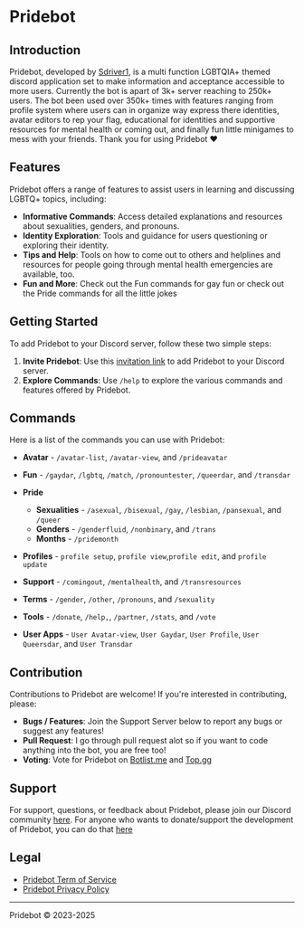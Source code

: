 # Pridebot

## Introduction

Pridebot, developed by [Sdriver1](https://github.com/Sdriver1), is a multi function LGBTQIA+ themed discord application set to make information and acceptance accessible to more users. Currently the bot is apart of 3k+ server reaching to 250k+ users. The bot been used over 350k+ times with features ranging from profile system where users can in organize way express there identities, avatar editors to rep your flag, educational for identities and supportive resources for mental health or coming out, and finally fun little minigames to mess with your friends. Thank you for using Pridebot ❤️

## Features

Pridebot offers a range of features to assist users in learning and discussing LGBTQ+ topics, including:

- **Informative Commands**: Access detailed explanations and resources about sexualities, genders, and pronouns.
- **Identity Exploration**: Tools and guidance for users questioning or exploring their identity.
- **Tips and Help**: Tools on how to come out to others and helplines and resources for people going through mental health emergencies are available, too.
- **Fun and More**: Check out the Fun commands for gay fun or check out the Pride commands for all the little jokes

## Getting Started

To add Pridebot to your Discord server, follow these two simple steps:

1. **Invite Pridebot**: Use this [invitation link](https://pridebot.xyz/invite) to add Pridebot to your Discord server.
2. **Explore Commands**: Use `/help` to explore the various commands and features offered by Pridebot.

## Commands

Here is a list of the commands you can use with Pridebot:

- **Avatar** - `/avatar-list`, `/avatar-view`, and `/prideavatar`
- **Fun** - `/gaydar`, `/lgbtq`, `/match`, `/pronountester`, `/queerdar`, and `/transdar`
- **Pride**
  - **Sexualities** - `/asexual`, `/bisexual`, `/gay`, `/lesbian`, `/pansexual`, and `/queer`
  - **Genders** - `/genderfluid`, `/nonbinary`, and `/trans`
  - **Months** - `/pridemonth`
- **Profiles** - `profile setup`, `profile view`,`profile edit`, and `profile update`
- **Support** - `/comingout`, `/mentalhealth`, and `/transresources`
- **Terms** - `/gender`, `/other`, `/pronouns`, and `/sexuality`
- **Tools** - `/donate`, `/help,`, `/partner`, `/stats`, and `/vote`

- **User Apps** - `User Avatar-view`, `User Gaydar`, `User Profile`, `User Queersdar`, and `User Transdar`

## Contribution

Contributions to Pridebot are welcome! If you're interested in contributing, please:

- **Bugs / Features**: Join the Support Server below to report any bugs or suggest any features!
- **Pull Request**: I go through pull request alot so if you want to code anything into the bot, you are free too!
- **Voting**: Vote for Pridebot on [Botlist.me](https://botlist.me/bots/1101256478632972369/vote) and [Top.gg](https://top.gg/bot/1101256478632972369/vote)

## Support

For support, questions, or feedback about Pridebot, please join our Discord community [here](https://pridebot.xyz/support).
For anyone who wants to donate/support the development of Pridebot, you can do that [here](https://pridebot.xyz/premium)

## Legal

- [Pridebot Term of Service](https://pridebot.xyz/tos)
- [Pridebot Privacy Policy](https://pridebot.xyz/privacy)

---

Pridebot © 2023-2025
